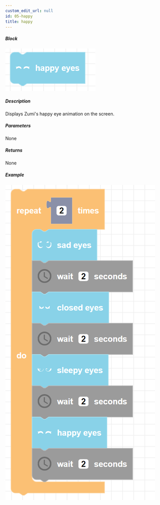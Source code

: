```yaml
---
custom_edit_url: null
id: 05-happy
title: happy
---
```


##### Block

![happy image](happy.png)

##### Description

Displays Zumi's happy eye animation on the screen.

##### Parameters

None

##### Returns

None

##### Example

![happy example](sad_closed_sleepy_happy_example.png)
